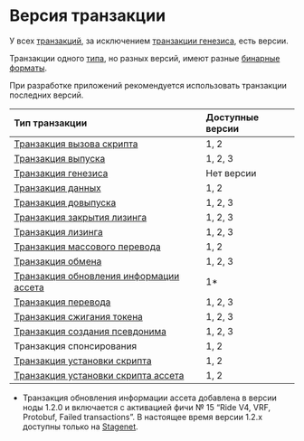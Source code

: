 # Версия транзакции

У всех [транзакций](/ru/blockchain/transaction/), за исключением [транзакции генезиса](/ru/blockchain/transaction-type/genesis-transaction), есть версии.

Транзакции одного [типа](/ru/blockchain/transaction-type/), но разных версий, имеют разные [бинарные форматы](/ru/blockchain/binary-format/transaction-binary-format/).

При разработке приложений рекомендуется использовать транзакции последних версий.

| Тип транзакции | Доступные версии |
| :--- | :--- |
| [Транзакция вызова скрипта](/ru/blockchain/transaction-type/invoke-script-transaction) | 1, 2 |
| [Транзакция выпуска](/ru/blockchain/transaction-type/issue-transaction) | 1, 2, 3 |
| [Транзакция генезиса](/ru/blockchain/transaction-type/genesis-transaction) | Нет версии |
| [Транзакция данных](/ru/blockchain/transaction-type/data-transaction) | 1, 2 |
| [Транзакция довыпуска](/ru/blockchain/transaction-type/reissue-transaction) | 1, 2, 3 |
| [Транзакция закрытия лизинга](/ru/blockchain/transaction-type/lease-cancel-transaction) | 1, 2, 3 |
| [Транзакция лизинга](/ru/blockchain/transaction-type/lease-transaction) | 1, 2, 3 |
| [Транзакция массового перевода](/ru/blockchain/transaction-type/mass-transfer-transaction) | 1, 2 |
| [Транзакция обмена](/ru/blockchain/transaction-type/exchange-transaction) | 1, 2, 3 |
| [Транзакция обновления информации ассета](/ru/blockchain/transaction-type/update-asset-info-transaction) | 1* |
| [Транзакция перевода](/ru/blockchain/transaction-type/transfer-transaction) | 1, 2, 3 |
| [Транзакция сжигания токена](/ru/blockchain/transaction-type/burn-transaction) | 1, 2, 3 |
| [Транзакция создания псевдонима](/ru/blockchain/transaction-type/create-alias-transaction) | 1, 2, 3 |
| Транзакция спонсирования | 1, 2 |
| [Транзакция установки скрипта](/ru/blockchain/transaction-type/set-script-transaction) | 1, 2 |
| [Транзакция установки скрипта ассета](/ru/blockchain/transaction-type/set-asset-script-transaction) | 1, 2 |

* Транзакция обновления информации ассета добавлена в версии ноды 1.2.0 и включается с активацией фичи № 15 “Ride V4, VRF, Protobuf, Failed transactions”. В настоящее время версии 1.2.x доступны только на [Stagenet](/ru/blockchain/blockchain-network/).
